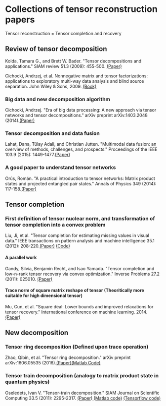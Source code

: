 # Collections of tensor reconstruction papers
Tensor reconstruction = Tensor completion and recovery

## Review of tensor decomposition
Kolda, Tamara G., and Brett W. Bader. "Tensor decompositions and applications." SIAM review 51.3 (2009): 455-500. [(Paper)](https://epubs.siam.org/doi/abs/10.1137/07070111X?journalCode=siread)

Cichocki, Andrzej, et al. Nonnegative matrix and tensor factorizations: applications to exploratory multi-way data analysis and blind source separation. John Wiley & Sons, 2009. [(Book)](http://www.academia.edu/download/46426061/Nonnegative_Matrix_and_Tensor_Factorizat20160612-12469-1usk837.pdf) 

### Big data and new decomposition algorithm
Cichocki, Andrzej. "Era of big data processing: A new approach via tensor networks and tensor decompositions." arXiv preprint arXiv:1403.2048 (2014).[(Paper)](https://arxiv.org/pdf/1403.2048.pdf) 

### Tensor decomposition and data fusion
Lahat, Dana, Tülay Adali, and Christian Jutten. "Multimodal data fusion: an overview of methods, challenges, and prospects." Proceedings of the IEEE 103.9 (2015): 1449-1477.[(Paper)](https://mdsoar.org/bitstream/handle/11603/10867/Lahat_Adali_Jutten_DataFusion_2015.pdf?sequence=1&isAllowed=y) 

### A good paper to understand tensor networks
Orús, Román. "A practical introduction to tensor networks: Matrix product states and projected entangled pair states." Annals of Physics 349 (2014): 117-158.[(Paper)](https://arxiv.org/pdf/1306.2164.pdf;)

## Tensor completion

### First definition of tensor nuclear norm, and transformation of tensor completion into a convex problem
Liu, Ji, et al. "Tensor completion for estimating missing values in visual data." IEEE transactions on pattern analysis and machine intelligence 35.1 (2012): 208-220.[(Paper)](https://repository.kaust.edu.sa/bitstream/handle/10754/562566/2012.PAMI.JiLiu.Tensor%20Completion.pdf?sequence=1) [(Code)](http://www.cs.rochester.edu/u/jliu/code/TensorCompletion.zip)

#### A parallel work
Gandy, Silvia, Benjamin Recht, and Isao Yamada. "Tensor completion and low-n-rank tensor recovery via convex optimization." Inverse Problems 27.2 (2011): 025010. [(Paper)](https://arxiv.org/pdf/1311.6182)

#### Trace norm of square matrix reshape of tensor (Theoritically more suitable for high dimensional tensor)
Mu, Cun, et al. "Square deal: Lower bounds and improved relaxations for tensor recovery." International conference on machine learning. 2014. [(Paper)](http://proceedings.mlr.press/v32/mu14.pdf)

## New decomposition

### Tensor ring decomposition (Defined upon trace operation)
Zhao, Qibin, et al. "Tensor ring decomposition." arXiv preprint arXiv:1606.05535 (2016).[(Paper)](https://arxiv.org/pdf/1606.05535.pdf)[(Matlab Code)](https://github.com/oscarmickelin/tensor-ring-decomposition)

### Tensor train decomposition (analogy to matrix product state in quantum physics)
Oseledets, Ivan V. "Tensor-train decomposition." SIAM Journal on Scientific Computing 33.5 (2011): 2295-2317. [(Paper)](https://www.researchgate.net/profile/Ivan_Oseledets2/publication/220412263_Tensor-Train_Decomposition/links/5bbfb5c5299bf1004c5a56e3/Tensor-Train-Decomposition.pdf) [(Matlab code)](https://github.com/oseledets/TT-Toolbox) [(Tensorflow code)](https://github.com/Bihaqo/t3f)

